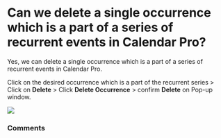 # Can we delete a single occurrence which is a part of a series of recurrent events in Calendar Pro?

<p class="no-margin">Yes, we can delete a single occurrence which is a part of a series of recurrent events in Calendar Pro.</p>
<p class="no-margin"></p>
<p class="no-margin">Click on the desired occurrence which is a part of the recurrent series &gt; Click on <b>Delete</b> &gt; Click <b>Delete Occurrence</b> &gt; confirm <b>Delete</b> on Pop-up window.</p>
<p class="no-margin"></p>
<div class="intercom-container"><img src="https://teams-pro.intercom-attachments-1.com/i/o/664840985/db4f6a5f7bd170e7aab0ac4f/can_we_delete_a_single_occurrence_which_is_a_part_of_a_series_of_recurrent_events_in_calendar_pro.png"></div>

### Comments

<Comments />